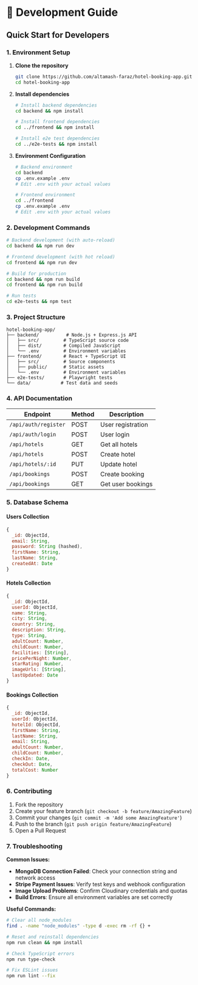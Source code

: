# 🚀 Development Guide

## Quick Start for Developers

### 1. Environment Setup

1. **Clone the repository**
   ```bash
   git clone https://github.com/altamash-faraz/hotel-booking-app.git
   cd hotel-booking-app
   ```

2. **Install dependencies**
   ```bash
   # Install backend dependencies
   cd backend && npm install

   # Install frontend dependencies
   cd ../frontend && npm install

   # Install e2e test dependencies
   cd ../e2e-tests && npm install
   ```

3. **Environment Configuration**
   ```bash
   # Backend environment
   cd backend
   cp .env.example .env
   # Edit .env with your actual values

   # Frontend environment  
   cd ../frontend
   cp .env.example .env
   # Edit .env with your actual values
   ```

### 2. Development Commands

```bash
# Backend development (with auto-reload)
cd backend && npm run dev

# Frontend development (with hot reload)
cd frontend && npm run dev

# Build for production
cd backend && npm run build
cd frontend && npm run build

# Run tests
cd e2e-tests && npm test
```

### 3. Project Structure

```
hotel-booking-app/
├── backend/          # Node.js + Express.js API
│   ├── src/         # TypeScript source code
│   ├── dist/        # Compiled JavaScript
│   └── .env         # Environment variables
├── frontend/        # React + TypeScript UI
│   ├── src/         # Source components
│   ├── public/      # Static assets
│   └── .env         # Environment variables
├── e2e-tests/       # Playwright tests
└── data/           # Test data and seeds
```

### 4. API Documentation

| Endpoint | Method | Description |
|----------|--------|-------------|
| `/api/auth/register` | POST | User registration |
| `/api/auth/login` | POST | User login |
| `/api/hotels` | GET | Get all hotels |
| `/api/hotels` | POST | Create hotel |
| `/api/hotels/:id` | PUT | Update hotel |
| `/api/bookings` | POST | Create booking |
| `/api/bookings` | GET | Get user bookings |

### 5. Database Schema

#### Users Collection
```javascript
{
  _id: ObjectId,
  email: String,
  password: String (hashed),
  firstName: String,
  lastName: String,
  createdAt: Date
}
```

#### Hotels Collection
```javascript
{
  _id: ObjectId,
  userId: ObjectId,
  name: String,
  city: String,
  country: String,
  description: String,
  type: String,
  adultCount: Number,
  childCount: Number,
  facilities: [String],
  pricePerNight: Number,
  starRating: Number,
  imageUrls: [String],
  lastUpdated: Date
}
```

#### Bookings Collection
```javascript
{
  _id: ObjectId,
  userId: ObjectId,
  hotelId: ObjectId,
  firstName: String,
  lastName: String,
  email: String,
  adultCount: Number,
  childCount: Number,
  checkIn: Date,
  checkOut: Date,
  totalCost: Number
}
```

### 6. Contributing

1. Fork the repository
2. Create your feature branch (`git checkout -b feature/AmazingFeature`)
3. Commit your changes (`git commit -m 'Add some AmazingFeature'`)
4. Push to the branch (`git push origin feature/AmazingFeature`)
5. Open a Pull Request

### 7. Troubleshooting

**Common Issues:**

- **MongoDB Connection Failed**: Check your connection string and network access
- **Stripe Payment Issues**: Verify test keys and webhook configuration
- **Image Upload Problems**: Confirm Cloudinary credentials and quotas
- **Build Errors**: Ensure all environment variables are set correctly

**Useful Commands:**

```bash
# Clear all node_modules
find . -name "node_modules" -type d -exec rm -rf {} +

# Reset and reinstall dependencies
npm run clean && npm install

# Check TypeScript errors
npm run type-check

# Fix ESLint issues
npm run lint --fix
```